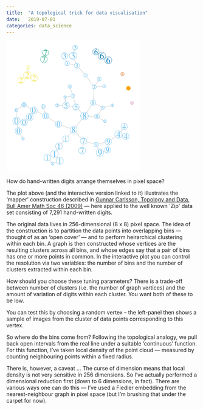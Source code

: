 ```yaml
---
title:  "A topological trick for data visualisation"
date:   2019-07-01
categories: data_science
---
```


<a href="https://billox.shinyapps.io/zip-topological-viz/" target="_blank"><img src="/assets/img/2019-07-01/zip2.png" width="70%"></a>

How do hand-written digits arrange themselves in pixel space?

The plot above (and the interactive version linked to it) illustrates the ‘mapper’ construction described in <a href="https://www.ams.org/journals/bull/2009-46-02/S0273-0979-09-01249-X/S0273-0979-09-01249-X.pdf">Gunnar Carlsson, Topology and Data, Bull Amer Math Soc 46 (2009)</a> — here applied to the well known 'Zip' data set consisting of 7,291 hand-written digits.

The original data lives in 256-dimensional (8 x 8) pixel space. The idea of the construction is to partition the data points into overlapping bins — thought of as an ‘open cover’ — and to perform heirarchical clustering within each bin. A graph is then constructed whose vertices are the resulting clusters across all bins, and whose edges say that a pair of bins has one or more points in common. In the interactive plot you can control the resolution via two variables: the number of bins and the number of clusters extracted within each bin.

How should you choose these tuning parameters? There is a trade-off between number of clusters (i.e. the number of graph vertices) and the amount of variation of digits within each cluster. You want both of these to be low.

You can test this by choosing a random vertex – the left-panel then shows a sample of images from the cluster of data points corresponding to this vertex.

So where do the bins come from? Following the topological analogy, we pull back open intervals from the real line under a suitable ‘continuous’ function. For this function, I’ve taken local density of the point cloud — measured by counting neighbouring points within a fixed radius.

There is, however, a caveat … The curse of dimension means that local density is not very sensitive in 256 dimensions. So I’ve actually performed a dimensional reduction first (down to 6 dimensions, in fact). There are various ways one can do this — I’ve used a Fiedler embedding from the nearest-neighbour graph in pixel space (but I’m brushing that under the carpet for now).

